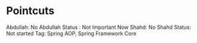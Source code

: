 # Pointcuts

Abdullah: No
Abdullah Status : Not Important Now
Shahd: No
Shahd Status: Not started
Tag: Spring AOP, Spring Framework Core